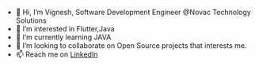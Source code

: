 - 👋 Hi, I’m Vignesh, Software Development Engineer @Novac Technology Solutions
- 👀 I’m interested in Flutter,Java
- 🌱 I’m currently learning JAVA
- 💞️ I’m looking to collaborate on Open Source projects that interests me.
- 📫 Reach me on [LinkedIn](https://www.linkedin.com/in/vigneshviji/)

<!---
brutev/brutev is a ✨ special ✨ repository because its `README.md` (this file) appears on your GitHub profile.
You can click the Preview link to take a look at your changes.
--->
